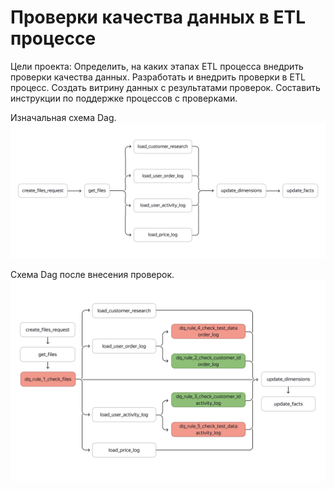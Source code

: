 # **Проверки качества данных в ETL процессе**
Цели проекта: Определить, на каких этапах ETL процесса внедрить проверки качества данных. Разработать и внедрить проверки в ETL процесс. Создать витрину данных с результатами проверок. Составить инструкции по поддержке процессов с проверками. 

Изначальная схема Dag.
![Image alt](https://github.com/George70164/Yandex_Practicum_DE/blob/main/%D0%9F%D1%80%D0%BE%D0%B5%D0%BA%D1%82%203/images/DAG_to_add_checks.png)

Схема Dag после внесения проверок.
![Image alt](https://github.com/George70164/Yandex_Practicum_DE/blob/main/%D0%9F%D1%80%D0%BE%D0%B5%D0%BA%D1%82%203/images/DAG_with_checks.png)
